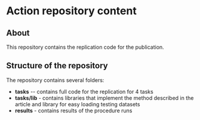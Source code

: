 ﻿
# Action repository content
## About
This repository contains the replication code for the publication.
## Structure of the repository
The repository contains several folders:

- **tasks** -- contains full code for the replication for 4 tasks 
- **tasks/lib** - contains libraries that implement the method described in the article and library for easy loading testing datasets
- **results** - contains results of the procedure runs 


